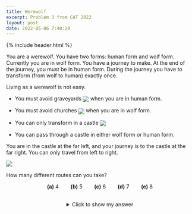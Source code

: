 ```yaml
---
title: Werewolf
excerpt: Problem 3 from CAT 2022
layout: post
date: 2022-05-06 7:40:20
---
```

{% include header.html %}

You are a werewolf. You have two forms: human form and wolf form. Currently you are in wolf form. You have a journey to make. At the end of the journey, you must be in human form. During the journey you have to transform (from wolf to human) exactly once.

Living as a werewolf is not easy.

- <p>You must avoid graveyards <img style="vertical-align:middle; display:inline;" src="{{site.baseurl}}/static/CAT3Image1.png"/> when you are in human form.</p>
- <p>You must avoid churches <img style="vertical-align:middle; display:inline;" src="{{site.baseurl}}/static/CAT3Image2.png"/> when you are in wolf form.</p>
- <p>You can only transform in a castle <img style="vertical-align:middle; display:inline;" src="{{site.baseurl}}/static/CAT3Image3.png"/></p>
- <p>You can pass through a castle in either wolf form or human form.</p>

You are in the castle at the far left, and your journey is to the castle at the far right. You can only travel from left to right.

<img src="{{site.baseurl}}/static/CAT3Image4.png"/>

How many different routes can you take?

$$
\textbf{(a)}\ 4\qquad\textbf{(b)}\ 5\qquad\textbf{(c)}\ 6\qquad\textbf{(d)}\ 7\qquad\textbf{(e)}\ 8
$$

<br>
<div style="margin: auto; width: 50%; text-align: center;">
<details>
<summary>Click to show my answer</summary>
<br>
4
</details>
<br>
</div>